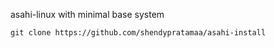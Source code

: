 asahi-linux with minimal base system

```install
git clone https://github.com/shendypratamaa/asahi-install
```
